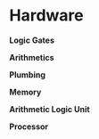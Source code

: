 # Hardware

**Logic Gates**

**Arithmetics**

**Plumbing**

**Memory**

**Arithmetic Logic Unit**

****Processor****